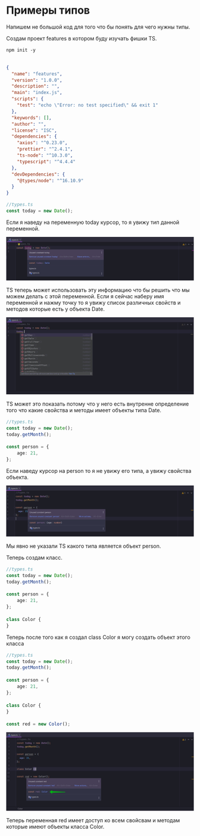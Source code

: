 # Примеры типов

Напишем не большой код для того что бы понять для чего нужны типы.

Создам проект features в котором буду изучать фишки TS.

```shell
npm init -y

```

```json

{
  "name": "features",
  "version": "1.0.0",
  "description": "",
  "main": "index.js",
  "scripts": {
    "test": "echo \"Error: no test specified\" && exit 1"
  },
  "keywords": [],
  "author": "",
  "license": "ISC",
  "dependencies": {
    "axios": "^0.23.0",
    "prettier": "^2.4.1",
    "ts-node": "^10.3.0",
    "typescript": "^4.4.4"
  },
  "devDependencies": {
    "@types/node": "^16.10.9"
  }
}

```

```ts
//types.ts
const today = new Date();

```

Если я наведу на переменную today курсор, то я увижу тип данной переменной.

![](img/001.jpg)

TS теперь может использовать эту информацию что бы решить что мы можем делать с этой переменной. Если я сейчас наберу
имя переменной и нажму точку то я увижу список различных свойств и методов которые есть у объекта Date.

![](img/002.jpg)

TS может это показать потому что у него есть внутренне определение того что какие свойства и методы имеет объекты типа
Date.

```ts
//types.ts
const today = new Date();
today.getMonth();

const person = {
    age: 21,
};

```

Если наведу курсор на person то я не увижу его типа, а увижу свойства объекта.

![](img/003.jpg)

Мы явно не указали TS какого типа является объект person.

Теперь создам класс.

```ts
//types.ts
const today = new Date();
today.getMonth();

const person = {
    age: 21,
};

class Color {
}

```

Теперь после того как я создал class Color я могу создать объект этого класса

```ts
//types.ts
const today = new Date();
today.getMonth();

const person = {
    age: 21,
};

class Color {
}

const red = new Color();

```

![](img/004.jpg)

Теперь переменная red имеет доступ ко всем свойсвам и методам которые имеют объекты класса Color.